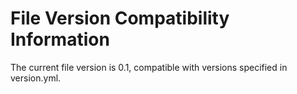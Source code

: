 # File Version Compatibility Information
The current file version is 0.1, compatible with versions specified in version.yml.
